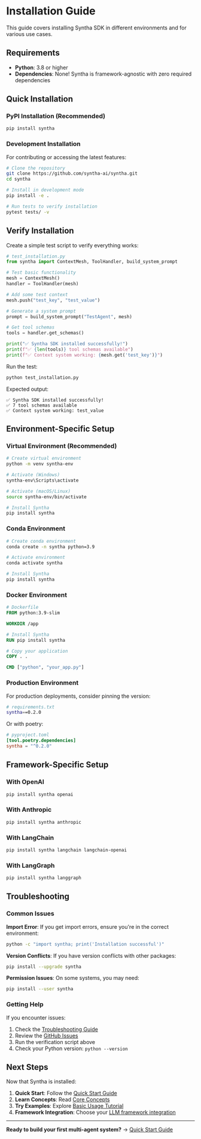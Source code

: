 # Installation Guide

This guide covers installing Syntha SDK in different environments and for various use cases.

## Requirements

- **Python**: 3.8 or higher
- **Dependencies**: None! Syntha is framework-agnostic with zero required dependencies

## Quick Installation

### PyPI Installation (Recommended)

```bash
pip install syntha
```

### Development Installation

For contributing or accessing the latest features:

```bash
# Clone the repository
git clone https://github.com/syntha-ai/syntha.git
cd syntha

# Install in development mode
pip install -e .

# Run tests to verify installation
pytest tests/ -v
```

## Verify Installation

Create a simple test script to verify everything works:

```python
# test_installation.py
from syntha import ContextMesh, ToolHandler, build_system_prompt

# Test basic functionality
mesh = ContextMesh()
handler = ToolHandler(mesh)

# Add some test context
mesh.push("test_key", "test_value")

# Generate a system prompt
prompt = build_system_prompt("TestAgent", mesh)

# Get tool schemas
tools = handler.get_schemas()

print("✅ Syntha SDK installed successfully!")
print(f"✅ {len(tools)} tool schemas available")
print(f"✅ Context system working: {mesh.get('test_key')}")
```

Run the test:

```bash
python test_installation.py
```

Expected output:

```
✅ Syntha SDK installed successfully!
✅ 7 tool schemas available
✅ Context system working: test_value
```

## Environment-Specific Setup

### Virtual Environment (Recommended)

```bash
# Create virtual environment
python -m venv syntha-env

# Activate (Windows)
syntha-env\Scripts\activate

# Activate (macOS/Linux)
source syntha-env/bin/activate

# Install Syntha
pip install syntha
```

### Conda Environment

```bash
# Create conda environment
conda create -n syntha python=3.9

# Activate environment
conda activate syntha

# Install Syntha
pip install syntha
```

### Docker Environment

```dockerfile
# Dockerfile
FROM python:3.9-slim

WORKDIR /app

# Install Syntha
RUN pip install syntha

# Copy your application
COPY . .

CMD ["python", "your_app.py"]
```

### Production Environment

For production deployments, consider pinning the version:

```bash
# requirements.txt
syntha==0.2.0
```

Or with poetry:

```toml
# pyproject.toml
[tool.poetry.dependencies]
syntha = "^0.2.0"
```

## Framework-Specific Setup

### With OpenAI

```bash
pip install syntha openai
```

### With Anthropic

```bash
pip install syntha anthropic
```

### With LangChain

```bash
pip install syntha langchain langchain-openai
```

### With LangGraph

```bash
pip install syntha langgraph
```

## Troubleshooting

### Common Issues

**Import Error**: If you get import errors, ensure you're in the correct environment:

```bash
python -c "import syntha; print('Installation successful')"
```

**Version Conflicts**: If you have version conflicts with other packages:

```bash
pip install --upgrade syntha
```

**Permission Issues**: On some systems, you may need:

```bash
pip install --user syntha
```

### Getting Help

If you encounter issues:

1. Check the [Troubleshooting Guide](troubleshooting.md)
2. Review the [GitHub Issues](https://github.com/syntha-ai/syntha/issues)
3. Run the verification script above
4. Check your Python version: `python --version`

## Next Steps

Now that Syntha is installed:

1. **Quick Start**: Follow the [Quick Start Guide](quick-start.md)
2. **Learn Concepts**: Read [Core Concepts](core-concepts.md)
3. **Try Examples**: Explore [Basic Usage Tutorial](../tutorials/basic-usage.md)
4. **Framework Integration**: Choose your [LLM framework integration](integrations/)

---

**Ready to build your first multi-agent system?** → [Quick Start Guide](quick-start.md)

